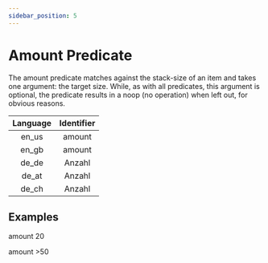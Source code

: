 ```yaml
---
sidebar_position: 5
---
```


# Amount Predicate

The amount predicate matches against the stack-size of an item and takes one argument: the target size. While, as with all predicates, this argument is optional, the predicate results in a noop (no operation) when left out, for obvious reasons.

| Language | Identifier |
|:--------:|:----------:|
| en_us | amount |
| en_gb | amount |
| de_de | Anzahl |
| de_at | Anzahl |
| de_ch | Anzahl |

## Examples

amount 20

amount >50